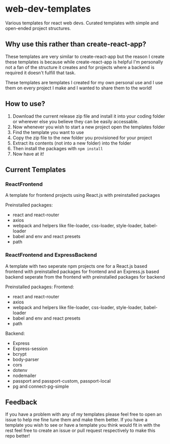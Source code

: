# web-dev-templates
Various templates for react web devs. Curated templates with simple and open-ended project structures.

## Why use this rather than create-react-app?
These templates are very similar to create-react-app but the reason I create these templates is because while create-react-app is helpful I'm personally not a fan of the structure it creates and for projects where a backend is required it doesn't fulfill that task.

These templates are templates I created for my own personal use and I use them on every project I make and I wanted to share them to the world!

## How to use?
1) Download the current release zip file and install it into your coding folder or wherever else you believe they can be easily accessable. 
2) Now whenever you wish to start a new project open the templates folder
3) Find the template you want to use 
4) Copy the zip file to the new folder you provisioned for your project 
5) Extract its contents (not into a new folder) into the folder 
6) Then install the packages with `npm install` 
7) Now have at it!

## Current Templates
### ReactFrontend
A template for frontend projects using React.js with preinstalled packages

Preinstalled packages:
- react and react-router
- axios
- webpack and helpers like file-loader, css-loader, style-loader, babel-loader
- babel and env and react presets
- path

### ReactFrontend and ExpressBackend
A template with two seperate npm projects one for a React.js based frontend with preinstalled packages for frontend and an Express.js based backend seperate from the frontend with preinstalled packages for backend

Preinstalled packages:
Frontend:
- react and react-router
- axios
- webpack and helpers like file-loader, css-loader, style-loader, babel-loader
- babel and env and react presets
- path

Backend:
- Express
- Express-session
- bcrypt
- body-parser
- cors
- dotenv
- nodemailer
- passport and passport-custom, passport-local
- pg and connect-pg-simple

## Feedback
If you have a problem with any of my templates please feel free to open an issue to help me fine tune them and make them better.
If you have a template you wish to see or have a template you think would fit in with the rest feel free to create an issue or pull request respectively to make this repo better!
